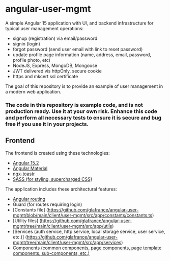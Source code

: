 # angular-user-mgmt
A simple Angular 15 application with UI, and backend infrastructure for typical user management operations:
- signup (registration) via email/password
- signin (login)
- forgot password (send user email with link to reset password)
- update profile page information (name, address, email, password, profile photo, etc)
- NodeJS, Express, MongoDB, Mongoose
- JWT delivered vis httpOnly, secure cookie
- https and mkcert ssl certificate

The goal of this repository is to provide an example of user management in a modern web application. 
### The code in this repository is example code, and is not production ready. Use it at your own risk. Enhance this code and perform all necessary tests to ensure it is secure and bug free if you use it in your projects.

## Frontend
The frontend is created using these technologies:
- [Angular 15.2](https://angular.io)
- [Angular Material](https://material.angular.io)
- [ngx-toastr](https://www.npmjs.com/package/ngx-toastr)
- [SASS (for styling, supercharged CSS)](https://sass-lang.com)

The application includes these architectural features:
- [Angular routing](https://angular.io/guide/routing-overview)
- Guard (for routes requiring login)
- [Constants file] (https://github.com/glafrance/angular-user-mgmt/blob/main/client/user-mgmt/src/app/constants/constants.ts)
- [Utility files] (https://github.com/glafrance/angular-user-mgmt/tree/main/client/user-mgmt/src/app/utils)
- [Services (auth service, http service, local storage service, user service, etc.)] (https://github.com/glafrance/angular-user-mgmt/tree/main/client/user-mgmt/src/app/services)
- [Components (common components, page components, page template components, sub-components, etc.)](https://github.com/glafrance/angular-user-mgmt/tree/main/client/user-mgmt/src/app/components)
